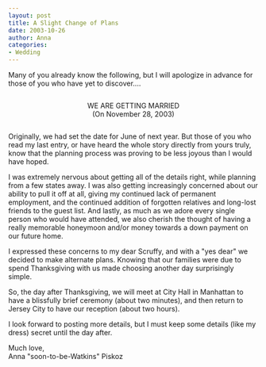 ```yaml
---
layout: post
title: A Slight Change of Plans
date: 2003-10-26
author: Anna
categories:
- Wedding
---
```



Many of you already know the following, but I will apologize in
advance for those of you who have yet to discover....

<p style="text-align:center;margin-top:2em;margin-bottom:2em;">WE ARE GETTING MARRIED<br />(On November 28,
2003)</p>

Originally, we had set the date for June of next year. But those of
you who read my last entry, or have heard the whole story directly from
yours truly, know that the planning process was proving to be less
joyous than I would have hoped.

I was extremely nervous about getting all of the details right,
while planning from a  few states away. I was also getting increasingly
concerned about our ability to pull it off at all, giving my continued
lack of permanent employment, and the continued addition of forgotten
relatives and long-lost friends to the guest list. And lastly, as much
as we adore every single person who would have attended, we also
cherish the thought of having a really memorable honeymoon and/or money
towards a down payment on our future home.

I expressed these concerns to my dear Scruffy, and with a "yes dear"
we decided to make alternate plans. Knowing that our families were due
to spend Thanksgiving with us made choosing another day surprisingly
simple.

So, the day after Thanksgiving, we will meet at City Hall in
Manhattan to have a blissfully brief ceremony (about two minutes), and
then return to Jersey City to have our reception (about two hours).

I look forward to posting more details, but I must keep some details
(like my dress) secret until the day after.

Much love,<br />
Anna "soon-to-be-Watkins" Piskoz